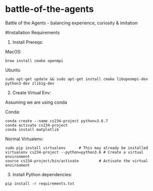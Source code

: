 # battle-of-the-agents
Battle of the Agents - balancing experience, curiosity &amp; imitation

#Installation Requirements
1. Install Prereqs:

MacOS: 

```
brew install cmake openmpi
```

Ubuntu
```
sudo apt-get update && sudo apt-get install cmake libopenmpi-dev python3-dev zlib1g-dev
```

2. Create Virtual Env:

Assuming we are using conda

Conda:
```
conda create --name cs234-project python=3.6.7
conda activate cs234-project
conda install matplotlib
```

Normal Virtualenv:

```
sudo pip install virtualenv      # This may already be installed
virtualenv cs234-project --python=python3.6 # Create a virtual environment
source cs234-project/bin/activate         # Activate the virtual environment 
```

3. Install Python dependencies:
```
pip install -r requirements.txt
```
